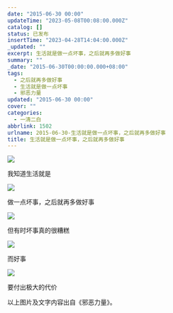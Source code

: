 ```yaml
---
date: "2015-06-30 00:00"
updateTime: "2023-05-08T00:08:00.000Z"
catalog: []
status: 已发布
insertTime: "2023-04-28T14:04:00.000Z"
_updated: ""
excerpt: 生活就是做一点坏事，之后就再多做好事
summary: ""
_date: "2015-06-30T00:00:00.000+08:00"
tags:
  - 之后就再多做好事
  - 生活就是做一点坏事
  - 邪恶力量
updated: "2015-06-30 00:00"
cover: ""
categories:
  - 一清二白
abbrlink: 1502
urlname: 2015-06-30-生活就是做一点坏事，之后就再多做好事
title: 生活就是做一点坏事，之后就再多做好事
---
```


![](http://ww1.sinaimg.cn/large/4eed32f2jw1etmehss4pej20zk0k0n7k.jpg)

我知道生活就是

![](http://ww2.sinaimg.cn/large/4eed32f2jw1etmehtkprgj20zk0k0qef.jpg)

做一点坏事，之后就再多做好事

![](http://ww2.sinaimg.cn/large/4eed32f2jw1etmehu577rj20zk0k0tl0.jpg)

但有时坏事真的很糟糕

![](http://ww1.sinaimg.cn/large/4eed32f2jw1etmehukxalj20zk0k0gv6.jpg)

而好事

![](http://ww3.sinaimg.cn/large/4eed32f2jw1etmehvflvsj20zk0k0qgl.jpg)

要付出极大的代价

以上图片及文字内容出自《邪恶力量》。
